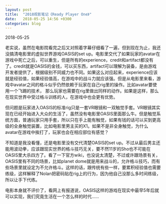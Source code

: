 ```yaml
---
layout: post
title:  "2018观影笔记《Ready Player One》"
date:   2018-05-25 14:56 +0300
categories: blog
---
```


2018-05-25

老实说，虽然在电影院看完之后又对照着字幕仔细看了一遍，但到现在为止，我还没搞清电影里的虚拟世界游戏OASIS的set up。电影里交代了如果玩家的avatar在游戏中死亡之后，可以重生，但是所有的experience，credit和artifact都没有了。credit就是OASIS的金钱，可以买东西，artifact可以理解为装备，是由游戏开发者提供了，根据级别不同威力也不同。如果这么对应起来，experience应该就是经验值，如果经验值高，在游戏中的战斗力就应该强。但是从电影里来看，游戏中avatar之间的格斗似乎仍然依赖于玩家在自己rig里的操作。比如avatar要使用一个飞踢的技术， 那么玩家也需要在rig里做出同样的动作。如果是这样，那么在现实世界中受过格斗训练的人，在游戏中也会更有优势。

但问题是玩家进入OASIS的标准rig只是一套VR眼镜和一双触觉手套。VR眼镜其实现在已经开始进入大众的生活了，虽然没有电影里OASIS里面那么牛。但是触觉系统方面，普通玩家只用手套，所以只在手上能有触觉，如果有钱的话可以买到更高级的全身触觉装置，比如电影里男主买的X1。如果不是非全身触觉，为什么avatar在游戏中挨打了，玩家也会在相应部位有感觉？

不知道是我没看懂，还是电影里没有交代清楚OASIS的set up。不过从最后男主还能用波动拳，应该跟现实世界的格斗技巧无关，要不然11岁的Sho也不可能在OASIS里大杀四方了。看了一下官方wiki，也没说太清楚，不过或许跟场景有关，OASIS里有不同的场景，比如planet dome就是用来战斗的，允许格斗技巧，而有些场景里就设定为不允许格斗。这样的话，跟传统有些一样，要累积经验值也需要练级，这样解释了Nolan把密码贴在rig上的行为，因为他自己没那么多时间练级，所以让手下代练。

电影本身就不评价了，看网上有报道说，OASIS这样的游戏在现实中最早5年后就可以实现，我们究竟生活在一个怎么样的时代……






<!--end-->
